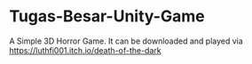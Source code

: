 # Tugas-Besar-Unity-Game
A Simple 3D Horror Game. It can be downloaded and played via https://luthfi001.itch.io/death-of-the-dark

